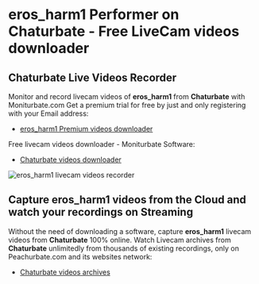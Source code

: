 # eros_harm1 Performer on Chaturbate - Free LiveCam videos downloader

## Chaturbate Live Videos Recorder

Monitor and record livecam videos of **eros_harm1** from **Chaturbate** with Moniturbate.com
Get a premium trial for free by just and only registering with your Email address:
* [eros_harm1 Premium videos downloader](https://moniturbate.com/request-demo-licence-key.html)

Free livecam videos downloader - Moniturbate Software:
* [Chaturbate videos downloader](https://moniturbate.com/moniturbate-download-software.html)

![eros_harm1 livecam videos recorder](https://peachurnet.com/templates/moniturbate-software.png)


## Capture eros_harm1 videos from the Cloud and watch your recordings on Streaming

Without the need of downloading a software, capture **eros_harm1** livecam videos from **Chaturbate** 100% online.
Watch Livecam archives from **Chaturbate** unlimitedly from thousands of existing recordings, only on Peachurbate.com and its websites network:
* [Chaturbate videos archives](https://peachurnet.com/)